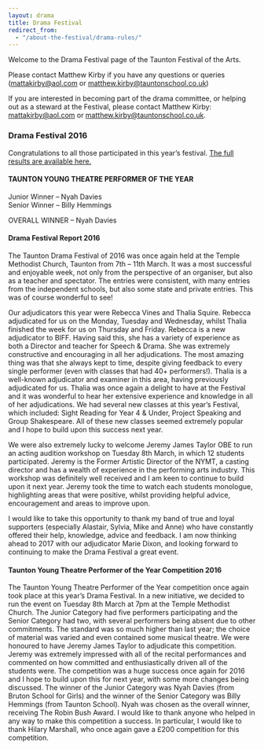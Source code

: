 ```yaml
---
layout: drama
title: Drama Festival
redirect_from:
  - "/about-the-festival/drama-rules/"
---
```


Welcome to the Drama Festival page of the Taunton Festival of the Arts. 

Please contact Matthew Kirby if you have any questions or queries (<a href="mailto:mattakirby@aol.com">mattakirby@aol.com</a> or <a href="mailto:matthew.kirby@tauntonschool.co.uk">matthew.kirby@tauntonschool.co.uk</a>)

If you are interested in becoming part of the drama committee, or helping out as a steward at the Festival, please contact Matthew Kirby: <a href="mailto:mattakirby@aol.com">mattakirby@aol.com</a> or <a href="mailto:matthew.kirby@tauntonschool.co.uk">matthew.kirby@tauntonschool.co.uk</a>.

<h3>Drama Festival 2016</h3>
<p>Congratulations to all those participated in this year&#8217;s festival. <a href="{{ '/2016/04/drama-festival-results-2016/' | prepend: site.github.url }}">The full results are available here.</a></p>
<h4>TAUNTON YOUNG THEATRE PERFORMER OF THE YEAR</h4>
<p>Junior Winner – Nyah Davies<br />
Senior Winner – Billy Hemmings</p>
<p>OVERALL WINNER – Nyah Davies</p>
<h4>Drama Festival Report 2016</h4>
<p>The Taunton Drama Festival of 2016 was once again held at the Temple Methodist Church, Taunton from 7th – 11th March. It was a most successful and enjoyable week, not only from the perspective of an organiser, but also as a teacher and spectator.  The entries were consistent, with many entries from the independent schools, but also some state and private entries. This was of course wonderful to see! </p>
<p>Our adjudicators this year were Rebecca Vines and Thalia Squire. Rebecca adjudicated for us on the Monday, Tuesday and Wednesday, whilst Thalia finished the week for us on Thursday and Friday. Rebecca is a new adjudicator to BIFF. Having said this, she has a variety of experience as both a Director and teacher for Speech &#038; Drama. She was extremely constructive and encouraging in all her adjudications. The most amazing thing was that she always kept to time, despite giving feedback to every single performer (even with classes that had 40+ performers!). Thalia is a well-known adjudicator and examiner in this area, having previously adjudicated for us. Thalia was once again a delight to have at the Festival and it was wonderful to hear her extensive experience and knowledge in all of her adjudications. We had several new classes at this year’s Festival, which included: Sight Reading for Year 4 &#038; Under, Project Speaking and Group Shakespeare. All of these new classes seemed extremely popular and I hope to build upon this success next year. </p>
<p>We were also extremely lucky to welcome Jeremy James Taylor OBE to run an acting audition workshop on Tuesday 8th March, in which 12 students participated.  Jeremy is the Former Artistic Director of the NYMT, a casting director and has a wealth of experience in the performing arts industry. This workshop was definitely well received and I am keen to continue to build upon it next year. Jeremy took the time to watch each students monologue, highlighting areas that were positive, whilst providing helpful advice, encouragement and areas to improve upon. </p>
<p>I would like to take this opportunity to thank my band of true and loyal supporters (especially Alastair, Sylvia, Mike and Anne) who have constantly offered their help, knowledge, advice and feedback. I am now thinking ahead to 2017 with our adjudicator Marie Dixon, and looking forward to continuing to make the Drama Festival a great event.</p>
<h4>Taunton Young Theatre Performer of the Year Competition 2016</h4>
<p>The Taunton Young Theatre Performer of the Year competition once again took place at this year’s Drama Festival. In a new initiative, we decided to run the event on Tuesday 8th March at 7pm at the Temple Methodist Church. The Junior Category had five performers participating and the Senior Category had two, with several performers being absent due to other commitments. The standard was so much higher than last year; the choice of material was varied and even contained some musical theatre. We were honoured to have Jeremy James Taylor to adjudicate this competition. Jeremy was extremely impressed with all of the recital performances and commented on how committed and enthusiastically driven all of the students were. The competition was a huge success once again for 2016 and I hope to build upon this for next year, with some more changes being discussed. The winner of the Junior Category was Nyah Davies (from Bruton School for Girls) and the winner of the Senior Category was Billy Hemmings (from Taunton School). Nyah was chosen as the overall winner, receiving The Robin Bush Award. I would like to thank anyone who helped in any way to make this competition a success. In particular, I would like to thank Hilary Marshall, who once again gave a £200 competition for this competition. </p>
